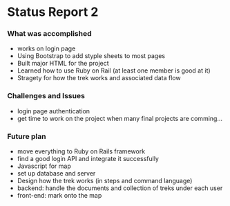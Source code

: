 # Status Report 2

### What was accomplished
- works on login page
- Using Bootstrap to add styple sheets to most pages
- Built major HTML for the project
- Learned how to use Ruby on Rail (at least one member is good at it)
- Stragety for how the trek works and associated data flow

### Challenges and Issues
- login page authentication
- get time to work on the project when many final projects are comming...

### Future plan
- move everything to Ruby on Rails framework
- find a good login API and integrate it successfully
- Javascript for map
- set up database and server
- Design how the trek works (in steps and command language)
- backend: handle the documents and collection of treks under each user
- front-end: mark onto the map
